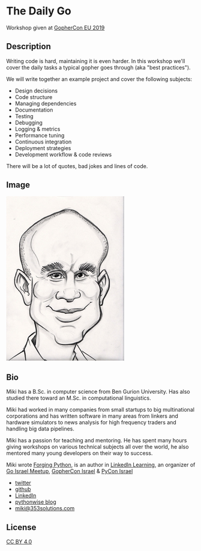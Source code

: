 # The Daily Go

Workshop given at [GopherCon EU 2019](https://www.gophercon.es/)

## Description

Writing code is hard, maintaining it is even harder. In this workshop we'll
cover the daily tasks a typical gopher goes through (aka "best practices"). 

We will write together an example project and cover the following subjects:

- Design decisions
- Code structure
- Managing dependencies
- Documentation
- Testing
- Debugging
- Logging & metrics
- Performance tuning
- Continuous integration
- Deployment strategies
- Development workflow & code reviews

There will be a lot of quotes, bad jokes and lines of code.

## Image

![Miki Tebeka](miki-cartoon.jpg)


## Bio

Miki has a B.Sc. in computer science from Ben Gurion University. Has also
studied there toward an M.Sc. in computational linguistics.

Miki had worked in many companies from small startups to big multinational
corporations and has written software in many areas from linkers and hardware
simulators to news analysis for high frequency traders and handling big data
pipelines.

Miki has a passion for teaching and mentoring. He has spent many hours giving
workshops on various technical subjects all over the world, he also mentored
many young developers on their way to success.

Miki wrote [Forging Python](http://forging-python.com), is an author in
[LinkedIn Learning](https://www.linkedin.com/learning/instructors/miki-tebeka),
an organizer of [Go Israel Meetup](https://www.meetup.com/Go-Israel/),
[GopherCon Israel](https://www.gophercon.org.il/) & [PyCon
Israel](https://il.pycon.org/)


- [twitter](https://twitter.com/tebeka)
- [github](https://github.com/tebeka)
- [LinkedIn](https://www.linkedin.com/in/mikitebeka/)
- [pythonwise blog](http://pythonwise.blogspot.com/)
- [miki@353solutions.com](mailto:miki@353solutions.com)


## License

[CC BY 4.0](https://creativecommons.org/licenses/by/4.0/)

